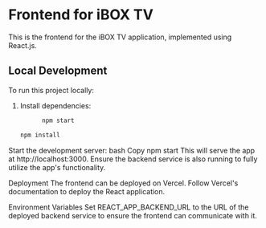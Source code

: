 # Frontend for iBOX TV

This is the frontend for the iBOX TV application, implemented using React.js. 

## Local Development

To run this project locally:

1. Install dependencies:
   ```bash
         npm start

   npm install
Start the development server:
bash
Copy
npm start
This will serve the app at http://localhost:3000. Ensure the backend service is also running to fully utilize the app's functionality.

Deployment
The frontend can be deployed on Vercel. Follow Vercel's documentation to deploy the React application.

Environment Variables
Set REACT_APP_BACKEND_URL to the URL of the deployed backend service to ensure the frontend can communicate with it.
